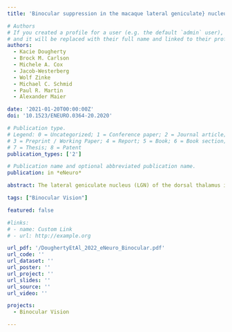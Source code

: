 ```yaml
---
title: 'Binocular suppression in the macaque lateral geniculate} nucleus reveals early competitive interactions between the eyes'

# Authors
# If you created a profile for a user (e.g. the default `admin` user), write the username (folder name) here
# and it will be replaced with their full name and linked to their profile.
authors:
  - Kacie Dougherty
  - Brock M. Carlson
  - Michele A. Cox
  - Jacob-Westerberg
  - Wolf Zinke
  - Michael C. Schmid
  - Paul R. Martin
  - Alexander Maier

date: '2021-01-20T00:00:00Z'
doi: '10.1523/ENEURO.0364-20.2020'

# Publication type.
# Legend: 0 = Uncategorized; 1 = Conference paper; 2 = Journal article;
# 3 = Preprint / Working Paper; 4 = Report; 5 = Book; 6 = Book section;
# 7 = Thesis; 8 = Patent
publication_types: ['2']

# Publication name and optional abbreviated publication name.
publication: in *eNeuro*

abstract: The lateral geniculate nucleus (LGN) of the dorsal thalamus is the primary recipient of the two eyes’ outputs. Most LGN neurons are monocular in that they are activated by visual stimulation through only one (dominant) eye. However, there are both intrinsic connections and inputs from binocular structures to the LGN that could provide these neurons with signals originating from the other (non-dominant) eye. Indeed, previous work introducing luminance differences across the eyes or using a single-contrast stimulus showed binocular modulation for single unit activity in anesthetized macaques and multiunit activity in awake macaques. Here, we sought to determine the influence of contrast viewed by both the non-dominant and dominant eyes on LGN single-unit responses in awake macaques. To do this, we adjusted each eye’s signal strength by independently varying the contrast of stimuli presented to the two eyes. Specifically, we recorded LGN single unit spiking activity in two awake macaques while they viewed drifting gratings of varying contrast. We found that LGN neurons of all types [parvocellular (P), magnocellular (M), and koniocellular (K)] were significantly suppressed when stimuli were presented at low contrast to the dominant eye and at high contrast to the non-dominant eye. Further, the inputs of the two eyes showed antagonistic interaction, whereby the magnitude of binocular suppression diminished with high contrast in the dominant eye, or low contrast in the non-dominant eye. These results suggest that the LGN represents a site of precortical binocular processing involved in resolving discrepant contrast differences between the eyes.

tags: ["Binocular Vision"]

featured: false

#links:
# - name: Custom Link
# - url: http://example.org

url_pdf: '/DoughertyEtAl_2022_eNeuro_Binocular.pdf'
url_code: ''
url_dataset: ''
url_poster: ''
url_project: ''
url_slides: ''
url_source: ''
url_video: ''

projects:
  - Binocular Vision

---
```

